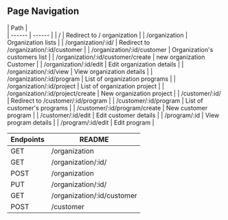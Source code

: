 ## Page Navigation

| Path |  
| ------ | ------ |
| / | Redirect to / organization |
| /organization | Organization lists |
| /organization/:id/ | Redirect to /organization/:id/customer |
| /organization/:id/customer | Organization's customers list |
| /organization/:id/customer/create | new organization Customer |
| /organization/:id/edit | Edit organization details |
| /organization/:id/view | View organization details |
| /organization/:id/program | List of organization programs |
| /organization/:id/project | List of organization project |
| /organization/:id/project/create | New organization project |
| /customer/:id/ | Redirect to /customer/:id/program |
| /customer/:id/program | List of customer's programs |
| /customer/:id/program/create | New customer program |
| /customer/:id/edit | Edit customer details |
| /program/:id | View program details |
| /program/:id/edit | Edit program |


| Endpoints | README |
| ------ | ------ |
| GET | /organization | Organization lists |
| GET | /organization/:id/ | Get organization |
| POST | /organization | Create organization |
| PUT | /organization/:id/ | Update organization |
| GET | /organization/:id/customer | Organization's customers list |
| POST | /customer | new Customer



